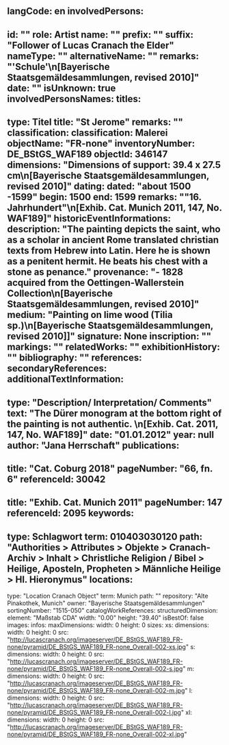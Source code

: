 langCode: en
involvedPersons: 
 - 
   id: ""
  role: Artist
  name: ""
  prefix: ""
  suffix: "Follower of Lucas Cranach the Elder"
  nameType: ""
  alternativeName: ""
  remarks: "'Schule'\n[Bayerische Staatsgemäldesammlungen, revised 2010]"
  date: ""
  isUnknown: true
involvedPersonsNames: 
titles: 
 - 
   type: Titel
  title: "St Jerome"
  remarks: ""
classification: 
 classification: Malerei
objectName: "FR-none"
inventoryNumber: DE_BStGS_WAF189
objectId: 346147
dimensions: "Dimensions of support: 39.4 x 27.5 cm\n[Bayerische Staatsgemäldesammlungen, revised 2010]"
dating: 
 dated: "about 1500 -1599"
 begin: 1500
 end: 1599
 remarks: "\"16. Jahrhundert\"\n[Exhib. Cat. Munich 2011, 147, No. WAF189]"
 historicEventInformations: 
description: "The painting depicts the saint, who as a scholar in ancient Rome translated christian texts from Hebrew into Latin. Here he is shown as a penitent hermit. He beats his chest with a stone as penance."
provenance: "- 1828 acquired from the Oettingen-Wallerstein Collection\n[Bayerische Staatsgemäldesammlungen, revised 2010]"
medium: "Painting on lime wood (Tilia sp.)\n[Bayerische Staatsgemäldesammlungen, revised 2010]]"
signature: None
inscription: ""
markings: ""
relatedWorks: ""
exhibitionHistory: ""
bibliography: ""
references: 
secondaryReferences: 
additionalTextInformation: 
 - 
   type: "Description/ Interpretation/ Comments"
  text: "The Dürer monogram at the bottom right of the painting is not authentic. \n[Exhib. Cat. 2011, 147, No. WAF189]"
  date: "01.01.2012"
  year: null
  author: "Jana Herrschaft"
publications: 
 - 
   title: "Cat. Coburg 2018"
  pageNumber: "66, fn. 6"
  referenceId: 30042
 - 
   title: "Exhib. Cat. Munich 2011"
  pageNumber: 147
  referenceId: 2095
keywords: 
 - 
   type: Schlagwort
  term: 010403030120
  path: "Authorities > Attributes > Objekte > Cranach-Archiv > Inhalt > Christliche Religion / Bibel > Heilige, Aposteln, Propheten > Männliche Heilige > Hl. Hieronymus"
locations: 
 - 
   type: "Location Cranach Object"
  term: Munich
  path: ""
repository: "Alte Pinakothek, Munich"
owner: "Bayerische Staatsgemäldesammlungen"
sortingNumber: "1515-050"
catalogWorkReferences: 
structuredDimension: 
 element: "Maßstab CDA"
 width: "0.00"
 height: "39.40"
isBestOf: false
images: 
 infos: 
  maxDimensions: 
   width: 0
   height: 0
 sizes: 
  xs: 
   dimensions: 
    width: 0
    height: 0
   src: "http://lucascranach.org/imageserver/DE_BStGS_WAF189_FR-none/pyramid/DE_BStGS_WAF189_FR-none_Overall-002-xs.jpg"
  s: 
   dimensions: 
    width: 0
    height: 0
   src: "http://lucascranach.org/imageserver/DE_BStGS_WAF189_FR-none/pyramid/DE_BStGS_WAF189_FR-none_Overall-002-s.jpg"
  m: 
   dimensions: 
    width: 0
    height: 0
   src: "http://lucascranach.org/imageserver/DE_BStGS_WAF189_FR-none/pyramid/DE_BStGS_WAF189_FR-none_Overall-002-m.jpg"
  l: 
   dimensions: 
    width: 0
    height: 0
   src: "http://lucascranach.org/imageserver/DE_BStGS_WAF189_FR-none/pyramid/DE_BStGS_WAF189_FR-none_Overall-002-l.jpg"
  xl: 
   dimensions: 
    width: 0
    height: 0
   src: "http://lucascranach.org/imageserver/DE_BStGS_WAF189_FR-none/pyramid/DE_BStGS_WAF189_FR-none_Overall-002-xl.jpg"